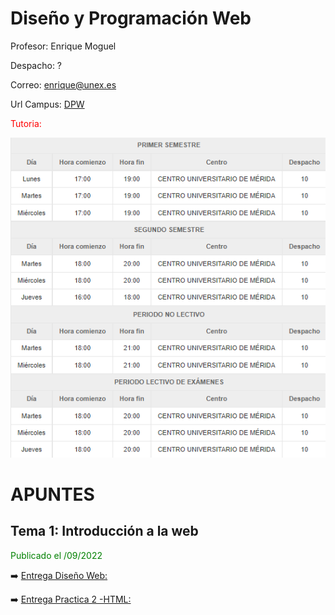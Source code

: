 # Diseño y Programación Web

Profesor: Enrique Moguel

Despacho: ?

Correo: enrique@unex.es

Url Campus: [DPW](https://campusvirtual.unex.es/zonauex/avuex/course/view.php?id=19173)

<span style="color:red">Tutoria:</span>

![Tutoria](Doc_Img/tutoria.png)

# APUNTES

## Tema 1: Introducción a la web

<p style="color: green">Publicado el /09/2022</p>

:arrow_right: [Entrega Diseño Web:](https://campusvirtual.unex.es/zonauex/avuex/mod/assign/view.php?id=1531013)

:arrow_right: [Entrega Practica 2 -HTML:](https://campusvirtual.unex.es/zonauex/avuex/mod/assign/view.php?id=1442203)
